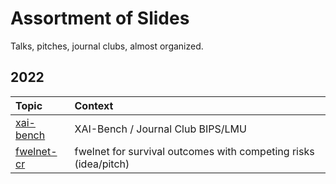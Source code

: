
<!-- README.md is generated from README.Rmd. Please edit that file -->

# Assortment of Slides

Talks, pitches, journal clubs, almost organized.

## 2022

<table class="table" style="margin-left: auto; margin-right: auto;">
<thead>
<tr>
<th style="text-align:left;">
Topic
</th>
<th style="text-align:left;">
Context
</th>
</tr>
</thead>
<tbody>
<tr>
<td style="text-align:left;">
<a href="/2022/imljc-xaibench/index.html">xai-bench</a>
</td>
<td style="text-align:left;">
XAI-Bench / Journal Club BIPS/LMU
</td>
</tr>
<tr>
<td style="text-align:left;">
<a href="/2022/fwelnet-cr/fwelnet-cr.html">fwelnet-cr</a>
</td>
<td style="text-align:left;">
fwelnet for survival outcomes with competing risks (idea/pitch)
</td>
</tr>
</tbody>
</table>
